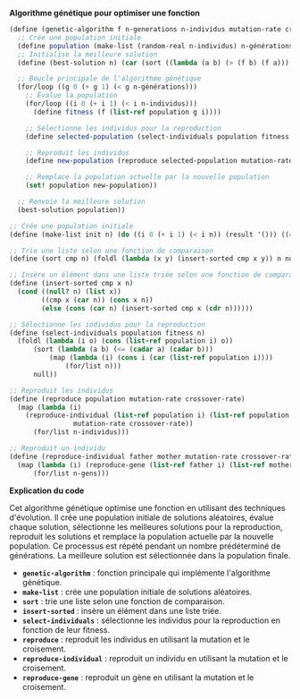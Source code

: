 **Algorithme génétique pour optimiser une fonction**

```scheme
(define (genetic-algorithm f n-generations n-individus mutation-rate crossover-rate)
  ;; Crée une population initiale
  (define population (make-list (random-real n-individus) n-générations))
  ;; Initialise la meilleure solution
  (define (best-solution n) (car (sort ((lambda (a b) (> (f b) (f a))) n))))

  ;; Boucle principale de l'algorithme génétique
  (for/loop ((g 0 (+ g 1) (< g n-générations)))
    ;; Évalue la population
    (for/loop ((i 0 (+ i 1) (< i n-individus)))
      (define fitness (f (list-ref population g i))))

    ;; Sélectionne les individus pour la reproduction
    (define selected-population (select-individuals population fitness n-individus))

    ;; Reproduit les individus
    (define new-population (reproduce selected-population mutation-rate crossover-rate))

    ;; Remplace la population actuelle par la nouvelle population
    (set! population new-population))

  ;; Renvoie la meilleure solution
  (best-solution population))

;; Crée une population initiale
(define (make-list init n) (do ((i 0 (+ i 1) (< i n)) (result '())) ((= i n) result) (cons init result)))

;; Trie une liste selon une fonction de comparaison
(define (sort cmp n) (foldl (lambda (x y) (insert-sorted cmp x y)) n null))

;; Insère un élément dans une liste triée selon une fonction de comparaison
(define (insert-sorted cmp x n)
  (cond ((null? n) (list x))
        ((cmp x (car n)) (cons x n))
        (else (cons (car n) (insert-sorted cmp x (cdr n))))))

;; Sélectionne les individus pour la reproduction
(define (select-individuals population fitness n)
  (foldl (lambda (i o) (cons (list-ref population i) o))
      (sort (lambda (a b) (<= (cadar a) (cadar b)))
          (map (lambda (i) (cons i (car (list-ref population i))))
              (for/list n)))
      null))

;; Reproduit les individus
(define (reproduce population mutation-rate crossover-rate)
  (map (lambda (i)
    (reproduce-individual (list-ref population i) (list-ref population (random n-individus))
                mutation-rate crossover-rate))
      (for/list n-individus)))

;; Reproduit un individu
(define (reproduce-individual father mother mutation-rate crossover-rate)
  (map (lambda (i) (reproduce-gene (list-ref father i) (list-ref mother i) mutation-rate crossover-rate))
      (for/list n-gens)))
```

**Explication du code**

Cet algorithme génétique optimise une fonction en utilisant des techniques d'évolution. Il crée une population initiale de solutions aléatoires, évalue chaque solution, sélectionne les meilleures solutions pour la reproduction, reproduit les solutions et remplace la population actuelle par la nouvelle population. Ce processus est répété pendant un nombre prédéterminé de générations. La meilleure solution est sélectionnée dans la population finale.

* **`genetic-algorithm`** : fonction principale qui implémente l'algorithme génétique.
* **`make-list`** : crée une population initiale de solutions aléatoires.
* **`sort`** : trie une liste selon une fonction de comparaison.
* **`insert-sorted`** : insère un élément dans une liste triée.
* **`select-individuals`** : sélectionne les individus pour la reproduction en fonction de leur fitness.
* **`reproduce`** : reproduit les individus en utilisant la mutation et le croisement.
* **`reproduce-individual`** : reproduit un individu en utilisant la mutation et le croisement.
* **`reproduce-gene`** : reproduit un gène en utilisant la mutation et le croisement.
